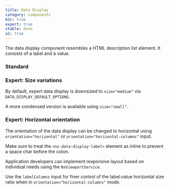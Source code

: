 ```yaml
---
title: Data Display
category: components
b2c: true
expert: true
stable: done
a1: true
---
```


The data display component resembles a HTML description list element. It consists of a label and a value.

### Standard

<!-- example(data-display-standard) -->

<div class="docs-expert-container">

### Expert: Size variations

By default, expert data display is downsized to `size="medium"` via `DATA_DISPLAY_DEFAULT_OPTIONS`.

A more condensed version is available using `size="small"`.

<!-- example(data-display-condensed) -->

### Expert: Horizontal orientation

The orientation of the data display can be changed to horizontal using `orientation="horizontal"` or `orientation="horizontal-columns"` input.

Make sure to treat the `<nx-data-display-label>` element as inline to prevent a space char before the colon.

<!-- example(data-display-horizontal) -->

Application developers can implement responsive layout based on individual needs using the `NxViewportService`.

Use the `labelColumns` input for finer control of the label:value horizontal size ratio when in `orientation="horizontal-columns"` mode.

<!-- example(data-display-responsive) -->

</div>
